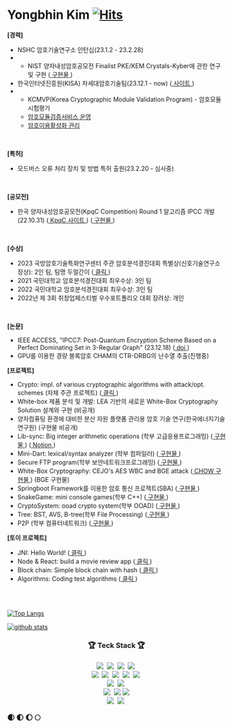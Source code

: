 # Yongbhin Kim [![Hits](https://hits.seeyoufarm.com/api/count/incr/badge.svg?url=https%3A%2F%2Fgithub.com%2FYongBhin-Kim%2Fhit-counter&count_bg=%23F7CAC9&title_bg=%2392A8D1&icon=swift.svg&&icon_color=%23F7CAC9&title=hits&edge_flat=false)](https://hits.seeyoufarm.com) 



**[경력]**
- NSHC 암호기술연구소 인턴십(23.1.2 - 23.2.28)
- - NIST 양자내성암호공모전 Finalist PKE/KEM Crystals-Kyber에 관한 연구 및 구현 (<a href="https://github.com/YongBhin-Kim/pqc-crystals-kyber"> 구현물 </a>)
- 한국인터넷진흥원(KISA) 차세대암호기술팀(23.12.1 - now) (<a href="https://www.kisa.or.kr/603"> 사이트 </a>)
- - KCMVP(Korea Cryptographic Module Validation Program) - 암호모듈 시험평가
  - <a href="https://www.kcmvp.or.kr"> 암호모듈검증서비스 운영 </a>
  - <a href="https://seed.kisa.or.kr"> 암호이용활성화 관리 </a>
<br>

**[특허]**
- 모드버스 오류 처리 장치 및 방법 특허 출원(23.2.20 - 심사중)
<br>

**[공모전]**
- 한국 양자내성암호공모전(KpqC Competition) Round 1 알고리즘 IPCC 개발(22.10.31) (<a href="https://kpqc.or.kr/competition.html"> KpqC 사이트 </a>) (<a href="https://github.com/KMURASEofficial/ipcc"> 구현물 </a>)
<br>

**[수상]**
- 2023 국방암호기술특화연구센터 주관 암호분석경진대회 특별상(신호기술연구소장상): 2인 팀, 팀명 두얼간이 (<a href="https://cryptocontest.kr/notice?uid=98&mod=document&pageid=1"> 클릭 </a>)
- 2021 국민대학교 암호분석경진대회 최우수상: 3인 팀
- 2022 국민대학교 암호분석경진대회 최우수상: 3인 팀
- 2022년 제 3회 취창업페스티벌 우수포트폴리오 대회 장려상: 개인
<br>

**[논문]**
- IEEE ACCESS, "IPCC7: Post-Quantum Encryption Scheme Based on a Perfect Dominating Set in 3-Regular Graph" (23.12.18) (<a href="https://ieeexplore.ieee.org/document/10380586"> doi </a>)
- GPU를 이용한 경량 블록암호 CHAM의 CTR-DRBG의 난수열 추출(진행중)

**[프로젝트]**
- Crypto: impl. of various cryptographic algorithms with attack/opt. schemes (자체 주관 프로젝트) (<a href="https://github.com/YongBhin-Kim/crypto-symmetric"> 클릭 </a>)
- White-box 제품 분석 및 개발: LEA 기반의 새로운 White-Box Cryptography Solution 설계와 구현 (비공개)
- 양자컴퓨팅 환경에 대비한 분산 자원 플랫폼 관리용 암호 기술 연구(한국에너지기술연구원) (구현물 비공개)
- Lib-sync: Big integer arithmetic operations (학부 고급응용프로그래밍) (<a href="https://github.com/YongBhin-Kim/big-integer-arithmetic"> 구현물 </a>) (<a href=""> Notion </a>)
- Mini-Dart: lexical/syntax analyzer (학부 컴파일러) (<a href="https://github.com/YongBhin-Kim/compiler"> 구현물 </a>)
- Secure FTP program(학부 보안네트워크프로그래밍) (<a href="https://github.com/YongBhin-Kim/secure-ftp-program"> 구현물 </a>)
- White-Box Cryptography: CEJO's AES WBC and BGE attack (<a href="https://github.com/YongBhin-Kim/chow-whitebox-aes"> CHOW 구현물 </a>) (BGE 구현물)
- Springboot Framework를 이용한 암호 통신 프로젝트(SBA) (<a href="https://github.com/YongBhin-Kim/secure-spring-webserver"> 구현물 </a>)
- SnakeGame: mini console games(학부 C++) (<a href="https://github.com/YongBhin-Kim/snake-game"> 구현물 </a>)
- CryptoSystem: ooad crypto system(학부 OOAD) (<a href="https://github.com/YongBhin-Kim/oo-cryptosystem"> 구현물 </a>)
- Tree: BST, AVS, B-tree(학부 File Processing) (<a href="https://github.com/YongBhin-Kim/tree"> 구현물 </a>)
- P2P (학부 컴퓨터네트워크) (<a href=""> 구현물 </a>)

**[토이 프로젝트]**
- JNI: Hello World! (<a href="https://github.com/YongBhin-Kim/JNI"> 클릭 </a>)
- Node & React: build a movie review app (<a href="https://github.com/YongBhin-Kim/movie-website-node-react"> 클릭 </a>)
- Block chain: Simple block chain with hash (<a href="https://github.com/YongBhin-Kim/blockchain"> 클릭 </a>)
- Algorithms: Coding test algorithms (<a href="https://github.com/YongBhin-Kim/algorithm"> 클릭 </a>)
<br>
<br>

[![Top Langs](https://github-readme-stats.vercel.app/api/top-langs/?username=YongBhin-Kim)](https://github.com/anuraghazra/github-readme-stats) 

[![github stats](https://github-readme-stats.vercel.app/api?username=YongBhin-Kim)](https://github.com/anuraghazra/github-readme-stats) <br>


<h3 align = "center">🏆 Teck Stack 🏆<h3>
<p align = "center">
  <img src="https://img.shields.io/badge/C-A8B9CC?style=flat-square&logo=C&logoColor=white" style="max-width: 100%;"></a>&nbsp
  <img src="https://img.shields.io/badge/c++-00599C?style=flat-square&logo=c%2B%2B&logoColor=white" style="max-width: 100%;"></a>&nbsp
  <img src="https://img.shields.io/badge/Python-3766AB?style=flat-square&logo=Python&logoColor=white" style="max-width: 100%;"></a>&nbsp 
  <img src="https://img.shields.io/badge/Java-007396?style=flat-square&logo=Java&logoColor=white" style="max-width: 100%;"></a>&nbsp
  <br>
  <img src="https://img.shields.io/badge/HTML5-E34F26?style=flat-square&logo=HTML5&logoColor=white" style="max-width: 100%;"></a>&nbsp  
  <img src="https://img.shields.io/badge/CSS3-1572B6?style=flat-square&logo=CSS3&logoColor=white" style="max-width: 100%;"></a>&nbsp
  <img src="https://img.shields.io/badge/javascript-F7DF1E?style=flat-square&logo=javascript&logoColor=black" style="max-width: 100%;"></a>&nbsp
  <img src="https://img.shields.io/badge/node.js-339933?style=flat-square&logo=Node.js&logoColor=white" style="max-width: 100%;"></a>&nbsp
  <img src="https://img.shields.io/badge/react-61DAFB?style=flat-square&logo=react&logoColor=black" style="max-width: 100%;"></a>&nbsp
  <br>
  <img src="https://img.shields.io/badge/Spring Boot-6DB33F?style=flat-square&logo=Spring Boot&logoColor=white" style="max-width: 100%;"></a>&nbsp
  <img src="https://img.shields.io/badge/flutter-02569B?style=flat-square&logo=flutter&logoColor=white" style="max-width: 100%;"></a>&nbsp
  <br>
  <img src="https://img.shields.io/badge/MySQL-4479A1?style=flat-square&logo=MySQL&logoColor=white" style="max-width: 100%;"></a>&nbsp
  <img src="https://img.shields.io/badge/firebase-FFCA28?style=flat-square&logo=firebase&logoColor=white">
  <img src="https://img.shields.io/badge/amazonaws-232F3E?style=flat-square&logo=amazonaws&logoColor=white">
  <br>
  <img src="https://img.shields.io/badge/VMware-607078?style=flat-square&logo=VMware&logoColor=white" style="max-width: 100%;"></a>&nbsp
  <img src="https://img.shields.io/badge/CentOS-262577?style=flat-square&logo=CentOS&logoColor=white" style="max-width: 100%;"></a>&nbsp

  <br>
  
</p>
🌒 🌓 🌔 🌕 
